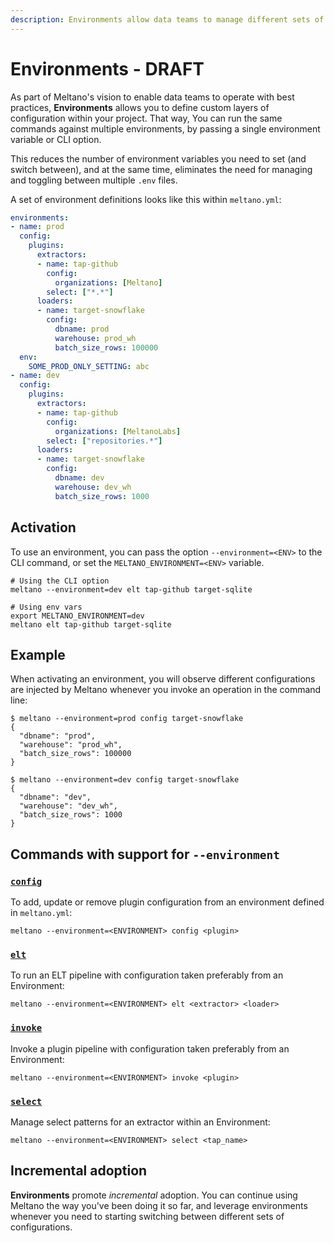 ```yaml
---
description: Environments allow data teams to manage different sets of configurations for extractors, loaders and plugins.
---
```


# Environments - DRAFT

As part of Meltano's vision to enable data teams to operate with best practices, __Environments__ allows
you to define custom layers of configuration within your project. That way, You can run the same commands against multiple environments,
by passing a single environment variable or CLI option.

This reduces the number of environment variables you need to set (and switch between), and at the same time,
eliminates the need for managing and toggling between multiple `.env` files.

A set of environment definitions looks like this within `meltano.yml`:

```yaml
environments:
- name: prod
  config:
    plugins:
      extractors:
      - name: tap-github
        config:
          organizations: [Meltano]
        select: ["*.*"]
      loaders:
      - name: target-snowflake
        config:
          dbname: prod
          warehouse: prod_wh
          batch_size_rows: 100000
  env:
    SOME_PROD_ONLY_SETTING: abc
- name: dev
  config:
    plugins:
      extractors:
      - name: tap-github
        config:
          organizations: [MeltanoLabs]
        select: ["repositories.*"]
      loaders:
      - name: target-snowflake
        config:
          dbname: dev
          warehouse: dev_wh
          batch_size_rows: 1000
```

## Activation

To use an environment, you can pass the option `--environment=<ENV>` to the CLI command, or set the `MELTANO_ENVIRONMENT=<ENV>` variable.

```shell
# Using the CLI option
meltano --environment=dev elt tap-github target-sqlite

# Using env vars
export MELTANO_ENVIRONMENT=dev
meltano elt tap-github target-sqlite
```

## Example

When activating an environment, you will observe different configurations are injected by Meltano
whenever you invoke an operation in the command line:

```console
$ meltano --environment=prod config target-snowflake
{
  "dbname": "prod",
  "warehouse": "prod_wh",
  "batch_size_rows": 100000
}
```

```console
$ meltano --environment=dev config target-snowflake
{
  "dbname": "dev",
  "warehouse": "dev_wh",
  "batch_size_rows": 1000
}
```

## Commands with support for `--environment`

### [`config`](/docs/command-line-interface#config)

To add, update or remove plugin configuration from an environment defined in `meltano.yml`:

```shell
meltano --environment=<ENVIRONMENT> config <plugin>
```

### [`elt`](/docs/command-line-interface#elt)

To run an ELT pipeline with configuration taken preferably from an Environment:

```shell
meltano --environment=<ENVIRONMENT> elt <extractor> <loader>
```

### [`invoke`](/docs/command-line-interface#invoke)

Invoke a plugin pipeline with configuration taken preferably from an Environment:

```shell
meltano --environment=<ENVIRONMENT> invoke <plugin>
```

### [`select`](/docs/command-line-interface#select)

Manage select patterns for an extractor within an Environment:

```shell
meltano --environment=<ENVIRONMENT> select <tap_name>
```

## Incremental adoption

__Environments__ promote _incremental_ adoption. You can continue using Meltano the way you've been doing it so far,
and leverage environments whenever you need to starting switching between different sets of configurations.

